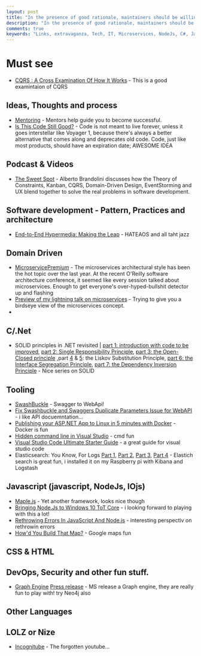 ```yaml
---
layout: post
title: "In the presence of good rationale, maintainers should be willing to change their mind often."
description: "In the presence of good rationale, maintainers should be willing to change their mind often."
comments: true
keywords: "Links, extravaganza, Tech, IT, Microservices, NodeJs, C#, Javascript, Solution architecture"
---
```


#  Must see #
  * [CQRS : A Cross Examination Of How It Works](http://www.codeproject.com/Articles/991648/CQRS-A-Cross-Examination-Of-How-It-Works) - This is a good examintaion of CQRS


##  Ideas, Thoughts and process ##
  * [Mentoring](https://www.linkedin.com/pulse/mentoring-stephanie-trimble) - Mentors help guide you to become successful.
  * [Is This Code Still Good?](https://www.linkedin.com/pulse/code-still-good-mohamed-el-geish) - Code is not meant to live forever, unless it goes interstellar like Voyager 1, because there's always a better alternative that comes along and deprecates old code. Code, just like most products, should have an expiration date; AWESOME IDEA
 
##  Podcast & Videos ##
  * [The Sweet Spot](http://www.infoq.com/presentations/kanban-cqrs-ddd-ux) - Alberto Brandolini discusses how the Theory of Constraints, Kanban, CQRS, Domain-Driven Design, EventStorming and UX blend together to solve the real problems in software development.

##  Software development - Pattern, Practices and architecture ##
  * [End-to-End Hypermedia: Making the Leap](https://lostechies.com/jimmybogard/2015/05/19/end-to-end-hypermedia-making-the-leap/) - HATEAOS and all taht jazz


##  Domain Driven ##
  * [MicroservicePremium](http://martinfowler.com/bliki/MicroservicePremium.html) - The microservices architectural style has been the hot topic over the last year. At the recent O'Reilly software architecture conference, it seemed like every session talked about microservices. Enough to get everyone's over-hyped-bullshit detector up and flashing
  * [Preview of my lightning talk on microservices](https://lostechies.com/andrewsiemer/2015/05/13/preview-of-my-lightning-talk-on-microservices/) - Trying to give you a birdseye view of the microservices concept.
  * 


##  C/.Net ##
 * SOLID principles in .NET revisited | [part 1: introduction with code to be improved](http://dotnetcodr.com/2015/04/23/solid-principles-in-net-revisited-part-1-introduction-with-code-to-be-improved/), [part 2: Single Responsibility Principle](http://dotnetcodr.com/2015/04/27/solid-principles-in-net-revisited-part-2-single-responsibility-principle/),  [part 3: the Open-Closed principle](http://dotnetcodr.com/2015/04/30/solid-principles-in-net-revisited-part-3-the-open-closed-principle/) ,part [4](http://dotnetcodr.com/2015/05/04/solid-principles-in-net-revisited-part-4-the-liskov-substitution-principle/) & [5](http://dotnetcodr.com/2015/05/07/solid-principles-in-net-revisited-part-5-the-liskov-substitution-principle-2/): the Liskov Substitution Principle, [part 6: the Interface Segregation Principle](http://dotnetcodr.com/2015/05/11/solid-principles-in-net-revisited-part-6-the-interface-segregation-principle/), [part 7: the Dependency Inversion Principle](http://dotnetcodr.com/2015/05/14/solid-principles-in-net-revisited-part-7-the-dependency-inversion-principle/) - Nice series on SOLID
 
##  Tooling ##
  * [SwashBuckle](https://github.com/domaindrivendev/Swashbuckle) - Swagger to WebApi!
  * [Fix Swashbuckle and Swaggers Duplicate Parameters Issue for WebAPI](http://www.khalidabuhakmeh.com/fix-swashbuckle-and-swaggers-duplicate-parameters-issue-for-webapi) - i like API docuemntation...
  * [Publishing your ASP.NET App to Linux in 5 minutes with Docker](http://www.codeproject.com/Articles/990839/Publishing-your-ASP-NET-App-to-Linux-in-minutes-wi)  - Docker is fun
  * [Hidden command line in Visual Studio](http://www.timmykokke.com/2015/05/hidden-command-line-in-visual-studio/) - cmd fun
  * [Visual Studio Code Ultimate Starter Guide](http://www.tobiahmarks.com/2015/05/visual-studio-code/) - a great guide for visual studio code
  * Elasticsearch: You Know, For Logs [Part 1](https://engineering.opendns.com/2015/05/05/elasticsearch-you-know-for-logs/), [Part 2](https://engineering.opendns.com/2015/05/07/elasticsearch-you-know-for-logs-part-2/), [Part 3](https://engineering.opendns.com/2015/05/12/elasticsearch-you-know-for-logs-part-3/), [Part 4](https://engineering.opendns.com/2015/05/19/elasticsearch-you-know-for-logs-part-4/) - Elastich search is great fun, i installed it on my Raspberry pi with Kibana and Logstash

##  Javascript (javascript, NodeJs, IOjs) ##
  * [Maple.js](https://github.com/Wildhoney/Maple.js) - Yet another framework, looks nice though
  * [Bringing Node.Js to Windows 10 ToT Core](http://blogs.windows.com/buildingapps/2015/05/12/bringing-node-js-to-windows-10-iot-core/) - i looking forward to playing with this a lot!
  * [Rethrowing Errors In JavaScript And Node.js](http://www.bennadel.com/blog/2831-rethrowing-errors-in-javascript-and-node-js.htm) - interesting perspectiv on rethrowin errors
  * [How'd You Build That Map?](http://wildermuth.com/2015/05/12/How_d_You_Build_That_Map) - Google maps fun
 

##  CSS & HTML ##


##  DevOps, Security and other fun stuff. ##
 * [Graph Engine](http://www.graphengine.io/) [Press release](http://research.microsoft.com/en-us/projects/graphengine/) - MS release a Graph engine, they are really fun to play with! try Neo4j also



##  Other Languages ##


##  LOLZ or Nize ##
  * [Incognitube](http://www.incognitube.com/) - The forgotten youtube...

 